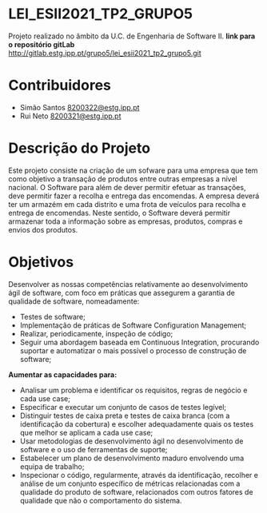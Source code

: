# LEI_ESII2021_TP2_GRUPO5

Projeto realizado no âmbito da U.C. de Engenharia de Software II.
**link para o repositório gitLab** http://gitlab.estg.ipp.pt/grupo5/lei_esii2021_tp2_grupo5.git

# Contribuidores

- Simão Santos 8200322@estg.ipp.pt
- Rui Neto 8200321@estg.ipp.pt  

# Descrição do Projeto

Este projeto consiste na criação de um sofware para uma empresa que tem como objetivo a transação de produtos entre outras empresas a nível nacional. O Software para além de dever permitir efetuar as transações, deve permitir fazer a recolha e entrega das encomendas. A empresa deverá ter um armazém em cada distrito e uma frota de veículos para recolha e entrega de encomendas.
Neste sentido, o Software deverá permitir armazenar toda a informação sobre as empresas, produtos, compras e envios dos produtos.

# Objetivos

Desenvolver as nossas competências relativamente ao desenvolvimento ágil de software, com foco em práticas que assegurem a garantia de qualidade de software, nomeadamente: 

- Testes de software; 
- Implementação de práticas de Software Configuration Management;
- Realizar, periodicamente, inspeção de código;
- Seguir uma abordagem baseada em Continuous Integration, procurando suportar e automatizar o mais possível o processo de construção de software;

**Aumentar as capacidades para:**

- Analisar um problema e identificar os requisitos, regras de negócio e cada use case;
- Especificar e executar um conjunto de casos de testes legível;
- Distinguir testes de caixa preta e testes de caixa branca (com a identificação da cobertura) e escolher adequadamente quais os testes que melhor se aplicam a cada use case;
- Usar metodologias de desenvolvimento ágil no desenvolvimento de software e o uso de ferramentas de suporte;
- Estabelecer um plano de desenvolvimento maduro envolvendo uma equipa de trabalho;
- Inspecionar o código, regularmente, através da identificação, recolher e análise de um conjunto específico de métricas relacionadas com a qualidade do produto de software, relacionados com outros fatores de qualidade que não o comportamento do sistema.
